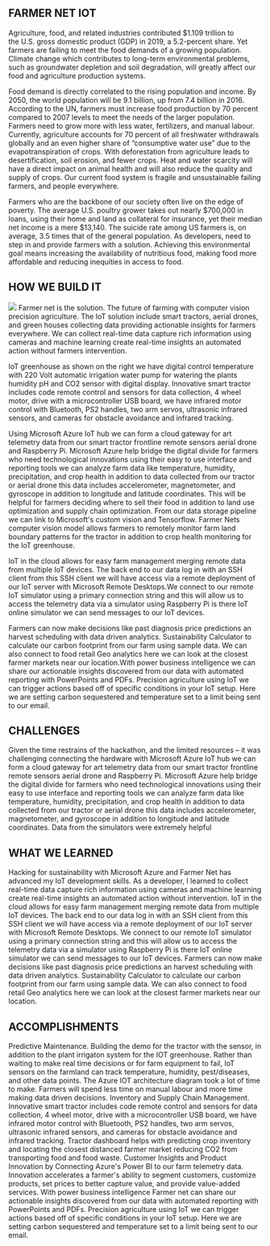 ## FARMER NET IOT
Agriculture, food, and related industries contributed $1.109 trillion to the U.S. gross domestic product (GDP) in 2019, a 5.2-percent share. Yet farmers are failing to meet the food demands of a growing population. Climate change which contributes to long-term environmental problems, such as groundwater depletion and soil degradation, will greatly affect our food and agriculture production systems.

Food demand is directly correlated to the rising population and income. By 2050, the world population will be 9.1 billion, up from 7.4 billion in 2016. According to the UN, farmers must increase food production by 70 percent compared to 2007 levels to meet the needs of the larger population.
Farmers need to grow more with less water, fertilizers, and manual labour. Currently, agriculture accounts for 70 percent of all freshwater withdrawals globally and an even higher share of “consumptive water use” due to the evapotranspiration of crops. With deforestation from agriculture leads to desertification, soil erosion, and fewer crops. Heat and water scarcity will have a direct impact on animal health and will also reduce the quality and supply of crops.  Our current food system is fragile and unsustainable failing farmers, and people everywhere. 

Farmers who are the backbone of our society often live on the edge of poverty. The average U.S. poultry grower takes out nearly $700,000 in loans, using their home and land as collateral for insurance, yet their median net income is a mere $13,140. The suicide rate among US farmers is, on average, 3.5 times that of the general population. As developers,  need to step in and provide farmers with a solution. Achieving this environmental goal means increasing the availability of nutritious food, making food more affordable and reducing inequities in access to food.

## HOW WE BUILD IT 

![](https://github.com/lucylow/farmernet_IOT/blob/main/Images/Screen%20Shot%202021-05-24%20at%204.33.57%20PM.png)
Farmer net is the solution. The future of farming with computer vision precision agriculture. The IoT solution include smart tractors, aerial drones, and green houses collecting data providing actionable insights for farmers everywhere. We can collect real-time data capture rich information using cameras and machine learning create real-time insights an automated action without farmers intervention. 

IoT greenhouse as shown on the right we have digital control temperature with 220 Volt automatic irrigation water pump for watering the plants humidity pH and CO2 sensor with digital display. Innovative smart tractor includes code remote control and sensors for data collection, 4 wheel motor, drive with a microcontroller USB board, we have infrared motor control with Bluetooth, PS2 handles,  two arm servos, ultrasonic infrared sensors, and cameras for obstacle avoidance and infrared tracking.

Using Microsoft Azure IoT hub we can form a cloud gateway for art telemetry data from our smart tractor frontline remote sensors aerial drone and Raspberry Pi. Microsoft Azure help bridge the digital divide for farmers who need technological innovations using their easy to use interface and reporting tools we can analyze farm data like temperature, humidity, precipitation, and crop health in addition to data collected from our tractor or aerial drone this data includes accelerometer, magnetometer, and gyroscope in addition to longitude and latitude coordinates. This will be helpful for farmers deciding where to sell their food in addition to land use optimization and supply chain optimization. From our data storage pipeline we can link to Microsoft's custom vision and Tensorflow. Farmer Nets computer vision model allows farmers to remotely monitor farm land boundary patterns for the tractor in addition to crop health monitoring for the IoT greenhouse.

IoT in the cloud allows for easy farm management merging remote data from multiple IoT devices. The back end to our data log in with an SSH client from this SSH client we will have access via a remote deployment of our IoT server with Microsoft Remote Desktops.We connect to our remote IoT simulator using a primary connection string and this will allow us to access the telemetry data via a simulator using Raspberry Pi is there IoT online simulator we can send messages to our IoT devices. 

Farmers can now make decisions like past diagnosis price predictions an harvest scheduling with data driven analytics. Sustainability Calculator to calculate our carbon footprint from our farm using sample data. We can also connect to food retail Geo analytics here we can look at the closest farmer markets near our location.With power business intelligence we can share our actionable insights discovered from our data with automated reporting with PowerPoints and PDFs. Precision agriculture using IoT we can trigger actions based off of specific conditions in your IoT setup. Here we are setting carbon sequestered and temperature set to a limit being sent to our email. 




## CHALLENGES

Given the time restrains of the hackathon, and the limited resources – it was challenging connecting the hardware with Microsoft Azure IoT hub we can form a cloud gateway for art telemetry data from our smart tractor frontline remote sensors aerial drone and Raspberry Pi. Microsoft Azure help bridge the digital divide for farmers who need technological innovations using their easy to use interface and reporting tools we can analyze farm data like temperature, humidity, precipitation, and crop health in addition to data collected from our tractor or aerial drone this data includes accelerometer, magnetometer, and gyroscope in addition to longitude and latitude coordinates. Data from the simulators were extremely helpful

## WHAT WE LEARNED

Hacking for sustainability with Microsoft Azure and Farmer Net has advanced my IoT development skills. As a developer, I learned to collect real-time data capture rich information using cameras and machine learning create real-time insights an automated action without intervention.
IoT in the cloud allows for easy farm management merging remote data from multiple IoT devices. The back end to our data log in with an SSH client from this SSH client we will have access via a remote deployment of our IoT server with Microsoft Remote Desktops.
We connect to our remote IoT simulator using a primary connection string and this will allow us to access the telemetry data via a simulator using Raspberry Pi is there IoT online simulator we can send messages to our IoT devices.
Farmers can now make decisions like past diagnosis price predictions an harvest scheduling with data driven analytics. Sustainability Calculator to calculate our carbon footprint from our farm using sample data. We can also connect to food retail Geo analytics here we can look at the closest farmer markets near our location.

## ACCOMPLISHMENTS

Predictive Maintenance. Building the demo for the tractor with the sensor, in addition to the plant irrigaton system for the IOT greenhouse. Rather than waiting to make real time decisions or for farm equipment to fail, IoT sensors on the farmland can track temperature, humidity, pest/diseases, and other data points. The Azure IOT architecture diagram took a lot of time to make. Farmers will spend less time on manual labour and more time making data driven decisions.
Inventory and Supply Chain Management. Innovative smart tractor includes code remote control and sensors for data collection, 4 wheel motor, drive with a microcontroller USB board, we have infrared motor control with Bluetooth, PS2 handles, two arm servos, ultrasonic infrared sensors, and cameras for obstacle avoidance and infrared tracking. Tractor dashboard helps with predicting crop inventory and locating the closest distanced farmer market reducing CO2 from transporting food and food waste.
Customer Insights and Product Innovation by Connecting Azure's Power BI to our farm telemetry data. Innovation accelerates a farmer's ability to segment customers, customize products, set prices to better capture value, and provide value-added services. With power business intelligence Farmer net can share our actionable insights discovered from our data with automated reporting with PowerPoints and PDFs. Precision agriculture using IoT we can trigger actions based off of specific conditions in your IoT setup. Here we are setting carbon sequestered and temperature set to a limit being sent to our email.
